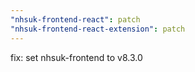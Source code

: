 ```yaml
---
"nhsuk-frontend-react": patch
"nhsuk-frontend-react-extension": patch
---
```


fix: set nhsuk-frontend to v8.3.0
